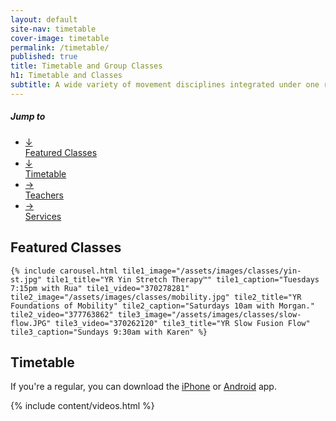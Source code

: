 ```yaml
---
layout: default
site-nav: timetable
cover-image: timetable
permalink: /timetable/
published: true
title: Timetable and Group Classes
h1: Timetable and Classes
subtitle: A wide variety of movement disciplines integrated under one roof—everything your body needs to feel good.
---
```


<div class="JumpLinks">
  <h5>Jump to</h5>
  <ul>
    <li>
      <a class="link" href="#featured">
        <span>↓</span>
        <div>Featured Classes</div>
      </a>
    </li>
    <li>
      <a class="link" href="#timetable">
        <span>↓</span>
        <div>Timetable</div>
      </a>
    </li>
    <li>
      <a class="link" href="/teachers">
        <span>→</span>
        <div>Teachers</div>
      </a>
    </li>
    <li>
      <a class="link" href="/services">
        <span>→</span>
        <div>Services</div>
      </a>
    </li>
  </ul>
</div>

<section id="featured">
	<h2>Featured Classes</h2>

	{% include carousel.html tile1_image="/assets/images/classes/yin-st.jpg" tile1_title="YR Yin Stretch Therapy™" tile1_caption="Tuesdays 7:15pm with Rua" tile1_video="370278281" tile2_image="/assets/images/classes/mobility.jpg" tile2_title="YR Foundations of Mobility" tile2_caption="Saturdays 10am with Morgan." tile2_video="377763862" tile3_image="/assets/images/classes/slow-flow.JPG" tile3_video="370262120" tile3_title="YR Slow Fusion Flow" tile3_caption="Sundays 9:30am with Karen" %}
</section>

<section class="Longform" id="timetable">
	<h2>Timetable</h2>
	<p>
		If you're a regular, you can download the <a class="link" href="https://itunes.apple.com/au/app/momoyoga/id1233882505?mt=8">iPhone</a> or <a class="link" href="https://play.google.com/store/apps/details?id=com.momostudio.momoyoga">Android</a> app.
	</p>
</section>

<div class="momoyoga-schedule m-top--md" data-momo-schedule="https://www.momoyoga.com/yogaruka"></div>
<script src="https://www.momoyoga.com/schedule-plugin/v2/js/schedule.js" crossorigin="anonymous"></script>

{% include content/videos.html %}
